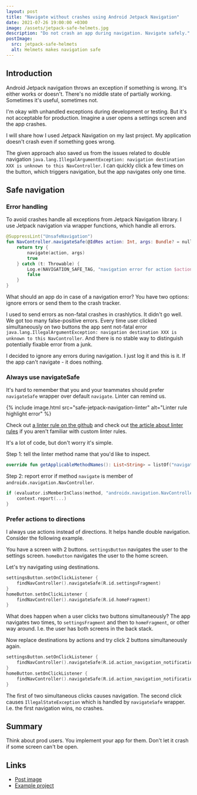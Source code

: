 ```yaml
---
layout: post
title: "Navigate without crashes using Android Jetpack Navigation"
date: 2021-07-26 19:00:00 +0300
image: /assets/jetpack-safe-helmets.jpg
description: "Do not crash an app during navigation. Navigate safely."
postImage:
  src: jetpack-safe-helmets
  alt: Helmets makes navigation safe
---
```


## Introduction

Android Jetpack navigation throws an exception if something is wrong.
It's either works or doesn't.
There's no middle state of partially working.
Sometimes it's useful, sometimes not.

I'm okay with unhandled exceptions during development or testing.
But it's not acceptable for production.
Imagine a user opens a settings screen and the app crashes.

I will share how I used Jetpack Navigation on my last project.
My application doesn't crash even if something goes wrong.

The given approach also saved us from the issues related to double navigation ```java.lang.IllegalArgumentException: navigation destination XXX is unknown to this NavController```.
I can quickly click a few times on the button, which triggers navigation, but the app navigates only one time.

## Safe navigation

### Error handling

To avoid crashes handle all exceptions from Jetpack Navigation library.
I use Jetpack navigation via wrapper functions, which handle all errors.

```kotlin
@SuppressLint("UnsafeNavigation")
fun NavController.navigateSafe(@IdRes action: Int, args: Bundle? = null): Boolean {
    return try {
        navigate(action, args)
        true
    } catch (t: Throwable) {
        Log.e(NAVIGATION_SAFE_TAG, "navigation error for action $action")
        false
    }
}
```

What should an app do in case of a navigation error?
You have two options: ignore errors or send them to the crash tracker.

I used to send errors as non-fatal crashes in crashlytics.
It didn't go well.
We got too many false-positive errors.
Every time user clicked simultaneously on two buttons the app sent not-fatal error ```java.lang.IllegalArgumentException: navigation destination XXX is unknown to this NavController```.
And there is no stable way to distinguish potentially fixable error from a junk.

I decided to ignore any errors during navigation.
I just log it and this is it.
If the app can't navigate - it does nothing.

### Always use navigateSafe

It's hard to remember that you and your teammates should prefer `navigateSafe` wrapper over default `navigate`.
Linter can remind us.

{% include image.html src="safe-jetpack-navigation-linter" alt="Linter rule highlight error" %}

Check out [a linter rule on the github](https://github.com/VysotskiVadim/jetpack-navigation-example/blob/master/lintrules/src/main/java/dev/vadzimv/jetpack/navigation/lintrules/UnsafeNavigationDetector.kt)
and check out [the article about linter rules](https://proandroiddev.com/implementing-your-first-android-lint-rule-6e572383b292) if you aren't familiar with custom linter rules.

It's a lot of code, but don't worry it's simple.

Step 1: tell the linter method name that you'd like to inspect.
```kotlin
override fun getApplicableMethodNames(): List<String> = listOf("navigate")
```
Step 2: report error if method `navigate` is member of `androidx.navigation.NavController`.
```kotlin
if (evaluator.isMemberInClass(method, "androidx.navigation.NavController")) {
    context.report(...)
}
```
### Prefer actions to directions

I always use actions instead of directions.
It helps handle double navigation.
Consider the following example.

You have a screen with 2 buttons.
`settingsButton` navigates the user to the settings screen.
`homeButton` navigates the user to the home screen.

Let's try navigating using destinations.
```kotlin
settingsButton.setOnClickListener {
    findNavController().navigateSafe(R.id.settingsFragment)
}
homeButton.setOnClickListener {
    findNavController().navigateSafe(R.id.homeFragment)
}
```

What does happen when a user clicks two buttons simultaneously?
The app navigates two times, to `settingsFragment` and then to `homeFragment`, or other way around.
I.e. the user has both screens in the back stack.

Now replace destinations by actions and try click 2 buttons simultaneously again.
```kotlin
settingsButton.setOnClickListener {
    findNavController().navigateSafe(R.id.action_navigation_notifications_to_settingsFragment)
}
homeButton.setOnClickListener {
    findNavController().navigateSafe(R.id.action_navigation_notifications_to_homeFragment)
}
```
The first of two simultaneous clicks causes navigation.
The second click causes `IllegalStateException` which is handled by `navigateSafe` wrapper.
I.e. the first navigation wins, no crashes.

## Summary

Think about prod users.
You implement your app for them.
Don't let it crash if some screen can't be open.

## Links

* [Post image](https://flic.kr/p/a2rJ6x)
* [Example project](https://github.com/VysotskiVadim/jetpack-navigation-example)